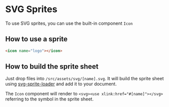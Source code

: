 # SVG Sprites

To use SVG sprites, you can use the built-in component `Icon`

## How to use a sprite

```html
<icon name="logo"></icon>
```

## How to build the sprite sheet

Just drop files into `/src/assets/svg/[name].svg`. It will build the sprite sheet using [svg-sprite-loader](https://github.com/kisenka/svg-sprite-loader) and add it to your document.

The `Icon` component will render to `<svg><use xlink:href="#[name]"></svg>` referring to the symbol in the sprite sheet.
